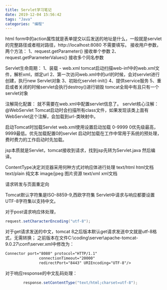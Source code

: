 ```yaml
---
title: Servlet学习笔记
date: 2019-12-04 15:56:42
tags: "Java"
categories: "编程"
---
```

html form中的action属性就是表单提交以后发送的地址是什么，一般就是servlet的完整路径或者相对路径，http://localhost:8080 不需要填写。
接收用户参数，两个方法：
1、request.getParameter() 接收单个参数
2、request.getParameterValues() 接收多个同名参数

Servlet生命周期：
1、装载 - web.xml tomcat启动扫描web-inf中的web.xml文件，解析xml，绑定url
2、第一次访问web.xml中的url的时候，会对servlet进行创建，执行new Servlet对象
3、初始化servlet-init() 
4、提供service服务
5、重启或者关闭的时候servlet会执行destroy()进行销毁
tomcat全局中有且只有一个servlet对象

注解简化配置：
就不需要在web.xml中配置servlet信息了。
servlet核心注解：@WebServlet 
Tomcat启动时会扫描所有class文件，如果发现该类上面有WebServlet这个注解，会加载到url-类映射中。

启动Tomcat时加载Servlet
web.xml使用<load-on-startup>设置启动加载
<load-on-startup>0-9999</load-on-startup>
0优先级最高，9999最低。优先加载配置0的servlet
启动时加载在工作中常用于系统的预处理，费时费力的工作启动时先加载。

jsp本质就是Servlet，tomcat接收到请求，找到jsp先转为Servlet.java 然后编译。

ContentType决定浏览器采用何种方式对响应体进行处理
text/html html文档
text/plain 纯文本
image/jpeg 图片资源
text/xml xml文档

请求转发与页面重定向

Tomcat默认字符集是ISO-8859-9,西欧字符集
Servlet中请求与响应都要设置UTF-8字符集以支持中文。

对于post请求响应体处理，
``` java
request.setCharacterEncoding("utf-8");
```
对于get请求发送的中文，tomcat 8之后版本默认get请求发送中文就是utf-8格式，无需转换；
之前版本在文件C:\coding\server\apache-tomcat-9.0.27\conf\server.xml中修改为：
``` xml
Connector port="8080" protocol="HTTP/1.1"
               connectionTimeout="20000"
               redirectPort="8443" URIEncoding="UTF-8"/>
```
对于响应response的中文乱码处理：

``` java
        response.setContentType("text/html;charset=utf-8");
```